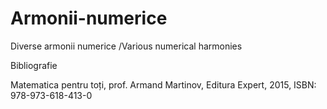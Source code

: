 # Armonii-numerice
Diverse armonii  numerice /Various numerical harmonies

Bibliografie

Matematica pentru toți, prof. Armand Martinov, Editura Expert, 2015, ISBN: 978-973-618-413-0
